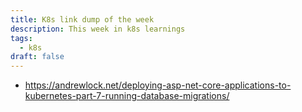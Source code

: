 ```yaml
---
title: K8s link dump of the week
description: This week in k8s learnings
tags:
  - k8s
draft: false
---
```

* <https://andrewlock.net/deploying-asp-net-core-applications-to-kubernetes-part-7-running-database-migrations/>